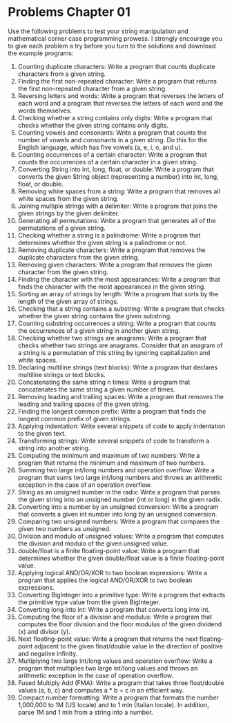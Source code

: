 # Problems Chapter 01
Use the following problems to test your string manipulation and mathematical corner case programming prowess. I strongly encourage you to give each problem a try before you turn to the solutions and download the example programs:
1.	Counting duplicate characters: Write a program that counts duplicate characters from a given string.
2.	Finding the first non-repeated character: Write a program that returns the first non-repeated character from a given string.
3.	Reversing letters and words: Write a program that reverses the letters of each word and a program that reverses the letters of each word and the words themselves.
4.	Checking whether a string contains only digits: Write a program that checks whether the given string contains only digits.
5.	Counting vowels and consonants: Write a program that counts the number of vowels and consonants in a given string. Do this for the English language, which has five vowels (a, e, i, o, and u).
6.	Counting occurrences of a certain character: Write a program that counts the occurrences of a certain character in a given string.
7.	Converting String into int, long, float, or double: Write a program that converts the given String object (representing a number) into int, long, float, or double.
8.	Removing white spaces from a string: Write a program that removes all white spaces from the given string.
9.	Joining multiple strings with a delimiter: Write a program that joins the given strings by the given delimiter.
10.	Generating all permutations: Write a program that generates all of the permutations of a given string.
11.	Checking whether a string is a palindrome: Write a program that determines whether the given string is a palindrome or not.
12.	Removing duplicate characters: Write a program that removes the duplicate characters from the given string.
13.	Removing given characters: Write a program that removes the given character from the given string.
14.	Finding the character with the most appearances: Write a program that finds the character with the most appearances in the given string.
15.	Sorting an array of strings by length: Write a program that sorts by the length of the given array of strings.
16.	Checking that a string contains a substring: Write a program that checks whether the given string contains the given substring.
17.	Counting substring occurrences a string: Write a program that counts the occurrences of a given string in another given string.
18.	Checking whether two strings are anagrams: Write a program that checks whether two strings are anagrams. Consider that an anagram of a string is a permutation of this string by ignoring capitalization and white spaces.
19.	Declaring multiline strings (text blocks): Write a program that declares multiline strings or text blocks.
20.	Concatenating the same string n times: Write a program that concatenates the same string a given number of times.
21.	Removing leading and trailing spaces: Write a program that removes the leading and trailing spaces of the given string.
22.	Finding the longest common prefix: Write a program that finds the longest common prefix of given strings.
23.	Applying indentation: Write several snippets of code to apply indentation to the given text.
24.	Transforming strings: Write several snippets of code to transform a string into another string.
25.	Computing the minimum and maximum of two numbers: Write a program that returns the minimum and maximum of two numbers.
26.	Summing two large int/long numbers and operation overflow: Write a program that sums two large int/long numbers and throws an arithmetic exception in the case of an operation overflow.
27.	String as an unsigned number in the radix: Write a program that parses the given string into an unsigned number (int or long) in the given radix.
28.	Converting into a number by an unsigned conversion: Write a program that converts a given int number into long by an unsigned conversion.
29.	Comparing two unsigned numbers: Write a program that compares the given two numbers as unsigned.
30.	Division and modulo of unsigned values: Write a program that computes the division and modulo of the given unsigned value.
31.	double/float is a finite floating-point value: Write a program that determines whether the given double/float value is a finite floating-point value.
32.	Applying logical AND/OR/XOR to two boolean expressions: Write a program that applies the logical AND/OR/XOR to two boolean expressions.
33.	Converting BigInteger into a primitive type: Write a program that extracts the primitive type value from the given BigInteger.
34.	Converting long into int: Write a program that converts long into int.
35.	Computing the floor of a division and modulus: Write a program that computes the floor division and the floor modulus of the given dividend (x) and divisor (y).
36.	Next floating-point value: Write a program that returns the next floating-point adjacent to the given float/double value in the direction of positive and negative infinity.
37.	Multiplying two large int/long values and operation overflow: Write a program that multiplies two large int/long values and throws an arithmetic exception in the case of operation overflow.
38.	Fused Multiply Add (FMA): Write a program that takes three float/double values (a, b, c) and computes a * b + c in an efficient way.
39.	Compact number formatting: Write a program that formats the number 1,000,000 to 1M (US locale) and to 1 mln (Italian locale). In addition, parse 1M and 1 mln from a string into a number.